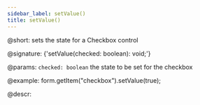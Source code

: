 ```yaml
---
sidebar_label: setValue()
title: setValue()
---          
```


@short: sets the state for a Checkbox control

@signature: {'setValue(checked: boolean): void;'}

@params:
`checked: boolean`      the state to be set for the checkbox

@example:
form.getItem("checkbox").setValue(true); 

@descr:
